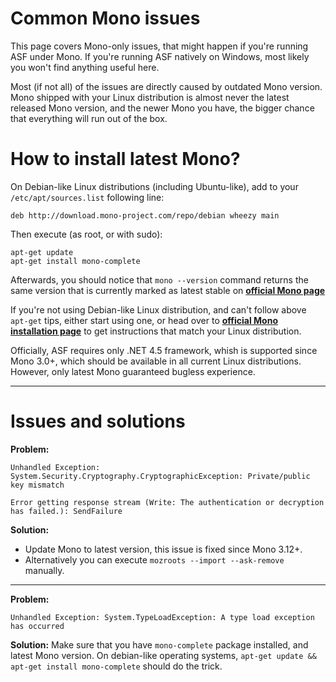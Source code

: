 # Common Mono issues

This page covers Mono-only issues, that might happen if you're running ASF under Mono. If you're running ASF natively on Windows, most likely you won't find anything useful here.

Most (if not all) of the issues are directly caused by outdated Mono version. Mono shipped with your Linux distribution is almost never the latest released Mono version, and the newer Mono you have, the bigger chance that everything will run out of the box.

# How to install latest Mono?

On Debian-like Linux distributions (including Ubuntu-like), add to your ```/etc/apt/sources.list``` following line:

```
deb http://download.mono-project.com/repo/debian wheezy main
```

Then execute (as root, or with sudo):
```
apt-get update
apt-get install mono-complete
```

Afterwards, you should notice that ```mono --version``` command returns the same version that is currently marked as latest stable on **[official Mono page](http://www.mono-project.com/download/)**

If you're not using Debian-like Linux distribution, and can't follow above ```apt-get``` tips, either start using one, or head over to **[official Mono installation page](http://www.mono-project.com/download/#download-lin)** to get instructions that match your Linux distribution.

Officially, ASF requires only .NET 4.5 framework, whish is supported since Mono 3.0+, which should be available in all current Linux distributions. However, only latest Mono guaranteed bugless experience.

---

# Issues and solutions

**Problem:**
```
Unhandled Exception:
System.Security.Cryptography.CryptographicException: Private/public key mismatch
```
```
Error getting response stream (Write: The authentication or decryption has failed.): SendFailure
```

**Solution:**
- Update Mono to latest version, this issue is fixed since Mono 3.12+.
- Alternatively you can execute ```mozroots --import --ask-remove``` manually.

---

**Problem:**
```
Unhandled Exception: System.TypeLoadException: A type load exception has occurred
```

**Solution:**
Make sure that you have ```mono-complete``` package installed, and latest Mono version. On debian-like operating systems, ```apt-get update && apt-get install mono-complete``` should do the trick.
